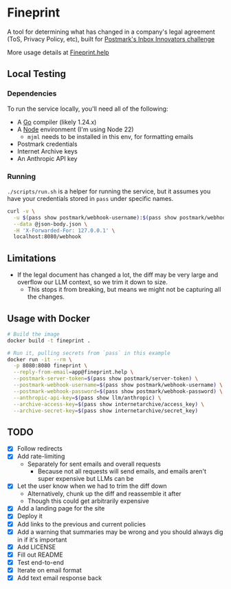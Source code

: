 # Fineprint

A tool for determining what has changed in a company's legal agreement (ToS, Privacy Policy, etc), built for [Postmark's Inbox Innovators challenge](https://postmarkapp.com/blog/announcing-the-postmark-challenge-inbox-innovators%20)

More usage details at [Fineprint.help](https://fineprint.help)

## Local Testing

### Dependencies

To run the service locally, you'll need all of the following:

- A [Go](https://go.dev/) compiler (likely 1.24.x)
- A [Node](https://nodejs.org/) environment (I'm using Node 22)
  - `mjml` needs to be installed in this env, for formatting emails
- Postmark credentials
- Internet Archive keys
- An Anthropic API key

### Running

`./scripts/run.sh` is a helper for running the service, but it assumes you have your credentials stored in `pass` under specific names.

```bash
curl -v \
  -u $(pass show postmark/webhook-username):$(pass show postmark/webhook-password) \
  --data @json-body.json \
  -H 'X-Forwarded-For: 127.0.0.1' \
  localhost:8080/webhook
```

## Limitations

- If the legal document has changed a lot, the diff may be very large and overflow our LLM context, so we trim it down to size.
  - This stops it from breaking, but means we might not be capturing all the changes.

## Usage with Docker

```bash
# Build the image
docker build -t fineprint .

# Run it, pulling secrets from `pass` in this example
docker run -it --rm \
  -p 8080:8080 fineprint \
  --reply-from-email=app@fineprint.help \
  --postmark-server-token=$(pass show postmark/server-token) \
  --postmark-webhook-username=$(pass show postmark/webhook-username) \
  --postmark-webhook-password=$(pass show postmark/webhook-password) \
  --anthropic-api-key=$(pass show llm/anthropic) \
  --archive-access-key=$(pass show internetarchive/access_key) \
  --archive-secret-key=$(pass show internetarchive/secret_key)
```

## TODO

- [x] Follow redirects
- [x] Add rate-limiting
  - Separately for sent emails and overall requests
    - Because not all requests will send emails, and emails aren't super expensive but LLMs can be
- [x] Let the user know when we had to trim the diff down
  - Alternatively, chunk up the diff and reassemble it after
  - Though this could get arbitrarily expensive
- [x] Add a landing page for the site
- [x] Deploy it
- [x] Add links to the previous and current policies
- [x] Add a warning that summaries may be wrong and you should always dig in if it's important
- [x] Add LICENSE
- [x] Fill out README
- [x] Test end-to-end
- [x] Iterate on email format
- [x] Add text email response back
